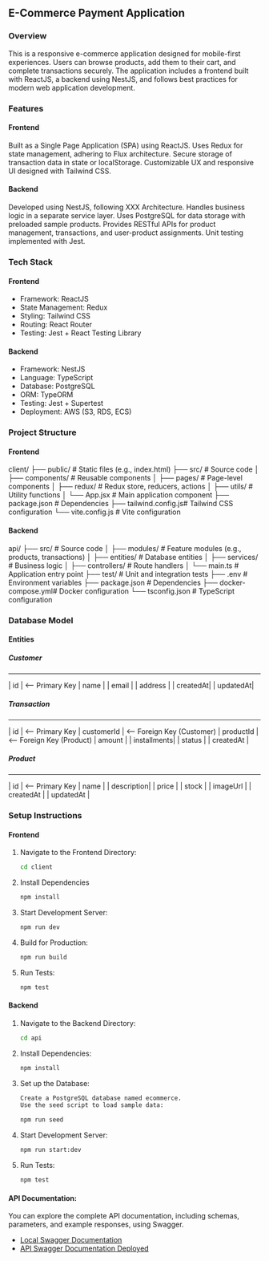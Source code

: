 ## E-Commerce Payment Application

### Overview

This is a responsive e-commerce application designed for mobile-first experiences. Users can browse products, add them to their cart, and complete transactions securely. The application includes a frontend built with ReactJS, a backend using NestJS, and follows best practices for modern web application development.

### Features

#### Frontend

Built as a Single Page Application (SPA) using ReactJS.
Uses Redux for state management, adhering to Flux architecture.
Secure storage of transaction data in state or localStorage.
Customizable UX and responsive UI designed with Tailwind CSS.

#### Backend

Developed using NestJS, following XXX Architecture.
Handles business logic in a separate service layer.
Uses PostgreSQL for data storage with preloaded sample products.
Provides RESTful APIs for product management, transactions, and user-product assignments.
Unit testing implemented with Jest.

### Tech Stack

#### Frontend

* Framework: ReactJS
* State Management: Redux
* Styling: Tailwind CSS
* Routing: React Router
* Testing: Jest + React Testing Library

#### Backend

* Framework: NestJS
* Language: TypeScript
* Database: PostgreSQL
* ORM: TypeORM
* Testing: Jest + Supertest
* Deployment: AWS (S3, RDS, ECS)

### Project Structure

#### Frontend

client/
├── public/           # Static files (e.g., index.html)
├── src/              # Source code
│   ├── components/   # Reusable components
│   ├── pages/        # Page-level components
│   ├── redux/        # Redux store, reducers, actions
│   ├── utils/        # Utility functions
│   └── App.jsx       # Main application component
├── package.json      # Dependencies
├── tailwind.config.js# Tailwind CSS configuration
└── vite.config.js    # Vite configuration

#### Backend

api/
├── src/              # Source code
│   ├── modules/      # Feature modules (e.g., products, transactions)
│   ├── entities/     # Database entities
│   ├── services/     # Business logic
│   ├── controllers/  # Route handlers
│   └── main.ts       # Application entry point
├── test/             # Unit and integration tests
├── .env              # Environment variables
├── package.json      # Dependencies
├── docker-compose.yml# Docker configuration
└── tsconfig.json     # TypeScript configuration

### Database Model

#### Entities

##### Customer
---------
| id       | <-- Primary Key
| name     |
| email    |
| address  |
| createdAt|
| updatedAt|

##### Transaction
------------
| id         | <-- Primary Key
| customerId | <-- Foreign Key (Customer)
| productId  | <-- Foreign Key (Product)
| amount     |
| installments|
| status     |
| createdAt  |

##### Product
---------
| id         | <-- Primary Key
| name       |
| description|
| price      |
| stock      |
| imageUrl   |
| createdAt  |
| updatedAt  |


### Setup Instructions
#### Frontend

1. Navigate to the Frontend Directory:
    ```bash
    cd client

2. Install Dependencies
    ```bash
    npm install

3. Start Development Server:
    ```bash
    npm run dev

4. Build for Production:
    ```bash
    npm run build

5. Run Tests:
    ```bash
    npm test

#### Backend

1. Navigate to the Backend Directory:

    ```bash
    cd api

2. Install Dependencies:

    ```bash
    npm install

3. Set up the Database:
    
    ```bash
    Create a PostgreSQL database named ecommerce.
    Use the seed script to load sample data:
    
    npm run seed
    
4. Start Development Server:

    ```bash
    npm run start:dev

5. Run Tests:

    ```bash
    npm test

#### API Documentation:

You can explore the complete API documentation, including schemas, parameters, and example responses, using Swagger.

* [Local Swagger Documentation](http://localhost:3000/docs)
* [API Swagger Documentation Deployed](http://ec2-3-90-16-254.compute-1.amazonaws.com:3000/docs)



